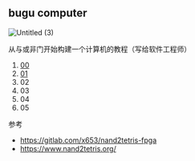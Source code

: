 ## bugu computer

![Untitled (3)](https://tva1.sinaimg.cn/large/008i3skNgy1gyomf2sm6zj30pm0be74x.jpg)

从与或非门开始构建一个计算机的教程（写给软件工程师）

1. [00](00/)
2. [01](01/)
3. 02
4. 03
5. 04
6. 05

参考

- https://gitlab.com/x653/nand2tetris-fpga
- https://www.nand2tetris.org/
